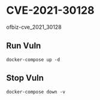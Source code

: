 # CVE-2021-30128

ofbiz-cve_2021_30128

## Run Vuln

```
docker-compose up -d
```

## Stop Vuln

```
docker-compose down -v
```

